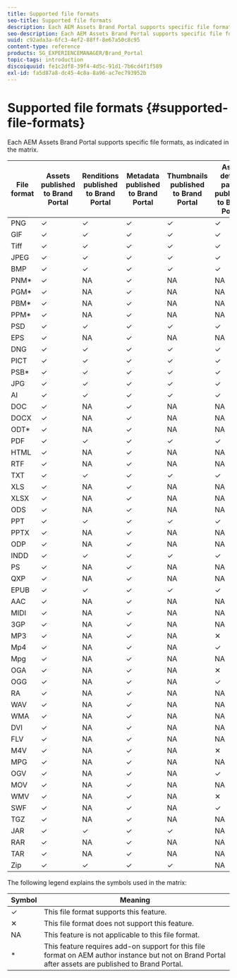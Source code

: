```yaml
---
title: Supported file formats
seo-title: Supported file formats
description: Each AEM Assets Brand Portal supports specific file formats, as indicated in the matrix. 
seo-description: Each AEM Assets Brand Portal supports specific file formats, as indicated in the matrix. 
uuid: c92ada3a-6fc3-4ef2-88ff-8e67a50c8c95
content-type: reference
products: SG_EXPERIENCEMANAGER/Brand_Portal
topic-tags: introduction
discoiquuid: fe1c2df8-39f4-4d5c-91d1-7b6cd4f1f589
exl-id: fa5d87a8-dc45-4c8a-8a96-ac7ec793952b
---
```

# Supported file formats {#supported-file-formats}

Each AEM Assets Brand Portal supports specific file formats, as indicated in the matrix.

| File format | Assets published to Brand Portal | Renditions published to Brand Portal | Metadata published to Brand Portal | Thumbnails published to Brand Portal | Asset details pages published to Brand Portal | Link shares | Link share thumbnails | Link share previews |
|-------------|----------------------------------|--------------------------------------|------------------------------------|--------------------------------------|-----------------------------------------------|-------------|-----------------------|---------------------|
| PNG         | ✓                                | ✓                                    | ✓                                  | ✓                                    | ✓                                             | ✓           | ✓                     | ✓                   |
| GIF         | ✓                                | ✓                                    | ✓                                  | ✓                                    | ✓                                             | ✓           | ✓                     | ✓                   |
| Tiff        | ✓                                | ✓                                    | ✓                                  | ✓                                    | ✓                                             | ✓           | ✓                     | ✕                   |
| JPEG        | ✓                                | ✓                                    | ✓                                  | ✓                                    | ✓                                             | ✓           | ✓                     | ✓                   |
| BMP         | ✓                                | ✓                                    | ✓                                  | ✓                                    | ✓                                             | ✓           | ✓                     | ✕                   |
| PNM*        | ✓                                | NA                                   | ✓                                  | NA                                   | NA                                            | ✓           | NA                    | NA                  |
| PGM*        | ✓                                | NA                                   | ✓                                  | NA                                   | NA                                            | ✓           | NA                    | NA                  |
| PBM*        | ✓                                | NA                                   | ✓                                  | NA                                   | NA                                            | ✓           | NA                    | NA                  |
| PPM*        | ✓                                | NA                                   | ✓                                  | NA                                   | NA                                            | ✓           | NA                    | NA                  |
| PSD         | ✓                                | ✓                                    | ✓                                  | ✓                                    | ✓                                             | ✓           | ✓                     | ✕                   |
| EPS         | ✓                                | NA                                   | ✓                                  | NA                                   | NA                                            | ✓           | NA                    | ✕                   |
| DNG         | ✓                                | ✓                                    | ✓                                  | ✓                                    | ✓                                             | ✓           | ✓                     | ✕                   |
| PICT        | ✓                                | ✓                                    | ✓                                  | ✓                                    | ✓                                             | ✓           | ✓                     | ✕                   |
| PSB*        | ✓                                | ✓                                    | ✓                                  | ✓                                    | ✓                                             | ✓           | ✓                     | ✕                   |
| JPG         | ✓                                | ✓                                    | ✓                                  | ✓                                    | ✓                                             | ✓           | ✓                     | ✓                   |
| AI          | ✓                                | ✓                                    | ✓                                  | ✓                                    | ✓                                             | ✓           | ✓                     | ✕                   |
| DOC         | ✓                                | NA                                   | ✓                                  | NA                                   | NA                                            | ✓           | ✕                     | ✕                   |
| DOCX        | ✓                                | NA                                   | ✓                                  | NA                                   | NA                                            | ✓           | ✕                     | ✕                   |
| ODT*        | ✓                                | NA                                   | ✓                                  | NA                                   | NA                                            | ✓           | ✕                     | ✕                   |
| PDF         | ✓                                | ✓                                    | ✓                                  | ✓                                    | ✓                                             | ✓           | ✓                     | ✕                   |
| HTML        | ✓                                | NA                                   | ✓                                  | NA                                   | NA                                            | ✓           | ✕                     | ✕                   |
| RTF         | ✓                                | NA                                   | ✓                                  | NA                                   | NA                                            | ✓           | ✕                     | ✕                   |
| TXT         | ✓                                | ✓                                    | ✓                                  | ✓                                    | ✓                                             | ✓           | ✓                     | ✕                   |
| XLS         | ✓                                | NA                                   | ✓                                  | NA                                   | NA                                            | ✓           | ✕                     | ✕                   |
| XLSX        | ✓                                | NA                                   | ✓                                  | NA                                   | NA                                            | ✓           | ✕                     | ✕                   |
| ODS         | ✓                                | NA                                   | ✓                                  | NA                                   | NA                                            | ✓           | ✕                     | ✕                   |
| PPT         | ✓                                | ✓                                    | ✓                                  | ✓                                    | ✓                                             | ✓           | ✓                     | ✕                   |
| PPTX        | ✓                                | NA                                   | ✓                                  | NA                                   | NA                                            | ✓           | ✕                     | ✕                   |
| ODP         | ✓                                | NA                                   | ✓                                  | NA                                   | NA                                            | ✓           | ✕                     | ✕                   |
| INDD        | ✓                                | ✓                                    | ✓                                  | ✓                                    | ✓                                             | ✓           | ✓                     | ✕                   |
| PS          | ✓                                | NA                                   | ✓                                  | NA                                   | NA                                            | ✓           | ✕                     | ✕                   |
| QXP         | ✓                                | NA                                   | ✓                                  | NA                                   | NA                                            | ✓           | ✕                     | ✕                   |
| EPUB        | ✓                                | ✓                                    | ✓                                  | ✓                                    | ✓                                             | ✓           | ✓                     | ✕                   |
| AAC         | ✓                                | NA                                   | ✓                                  | NA                                   | NA                                            | ✓           | ✕                     | ✕                   |
| MIDI        | ✓                                | NA                                   | ✓                                  | NA                                   | NA                                            | ✓           | ✕                     | ✕                   |
| 3GP         | ✓                                | NA                                   | ✓                                  | NA                                   | NA                                            | ✓           | ✕                     | ✕                   |
| MP3         | ✓                                | NA                                   | ✓                                  | NA                                   | ✕                                             | ✓           | ✕                     | ✕                   |
| Mp4         | ✓                                | NA                                   | ✓                                  | NA                                   | ✓                                             | ✓           | ✕                     | ✕                   |
| Mpg         | ✓                                | NA                                   | ✓                                  | NA                                   | NA                                            | ✓           | ✕                     | ✕                   |
| OGA         | ✓                                | NA                                   | ✓                                  | NA                                   | ✕                                             | ✓           | ✕                     | ✕                   |
| OGG         | ✓                                | NA                                   | ✓                                  | NA                                   | ✓                                             | ✓           | ✕                     | ✕                   |
| RA          | ✓                                | NA                                   | ✓                                  | NA                                   | NA                                            | ✓           | ✕                     | ✕                   |
| WAV         | ✓                                | NA                                   | ✓                                  | NA                                   | NA                                            | ✓           | ✕                     | ✕                   |
| WMA         | ✓                                | NA                                   | ✓                                  | NA                                   | NA                                            | ✓           | ✕                     | ✕                   |
| DVI         | ✓                                | NA                                   | ✓                                  | NA                                   | NA                                            | ✓           | ✕                     | ✕                   |
| FLV         | ✓                                | NA                                   | ✓                                  | NA                                   | NA                                            | ✓           | ✕                     | ✕                   |
| M4V         | ✓                                | NA                                   | ✓                                  | NA                                   | ✕                                             | ✓           | ✕                     | ✕                   |
| MPG         | ✓                                | NA                                   | ✓                                  | NA                                   | NA                                            | ✓           | ✕                     | ✕                   |
| OGV         | ✓                                | NA                                   | ✓                                  | NA                                   | ✓                                             | ✓           | ✕                     | ✕                   |
| MOV         | ✓                                | NA                                   | ✓                                  | NA                                   | NA                                            | ✓           | ✕                     | ✕                   |
| WMV         | ✓                                | NA                                   | ✓                                  | NA                                   | ✕                                             | ✓           | ✕                     | ✕                   |
| SWF         | ✓                                | NA                                   | ✓                                  | NA                                   | ✓                                             | ✓           | ✕                     | ✕                   |
| TGZ         | ✓                                | NA                                   | ✓                                  | NA                                   | NA                                            | ✓           | NA                    | ✕                   |
| JAR         | ✓                                | ✓                                    | ✓                                  | ✓                                    | NA                                            | ✓           | ✓                     | ✕                   |
| RAR         | ✓                                | NA                                   | ✓                                  | NA                                   | NA                                            | ✓           | NA                    | ✕                   |
| TAR         | ✓                                | NA                                   | ✓                                  | NA                                   | NA                                            | ✓           | NA                    | ✕                   |
| Zip         | ✓                                | ✓                                    | ✓                                  | ✓                                    | NA                                            | ✓           | ✓                     | ✕                   |

The following legend explains the symbols used in the matrix:

| Symbol | Meaning                                                                                                                                             |
|--------|-----------------------------------------------------------------------------------------------------------------------------------------------------|
| ✓      | This file format supports this feature.                                                                                                              |
| ✕      | This file format does not support this feature.                                                                                                      |
| NA     | This feature is not applicable to this file format.                                                                                                  |
| *      | This feature requires add-on support for this file format on AEM author instance but not on Brand Portal after assets are published to Brand Portal. |
